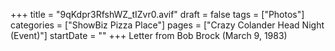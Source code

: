 +++
title = "9qKdpr3RfshWZ_tIZvr0.avif"
draft = false
tags = ["Photos"]
categories = ["ShowBiz Pizza Place"]
pages = ["Crazy Colander Head Night (Event)"]
startDate = ""
+++
Letter from Bob Brock (March 9, 1983)
